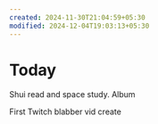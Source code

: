 ```yaml
---
created: 2024-11-30T21:04:59+05:30
modified: 2024-12-04T19:03:13+05:30
---
```


# Today

Shui read and space study.
Album


First Twitch blabber vid create
